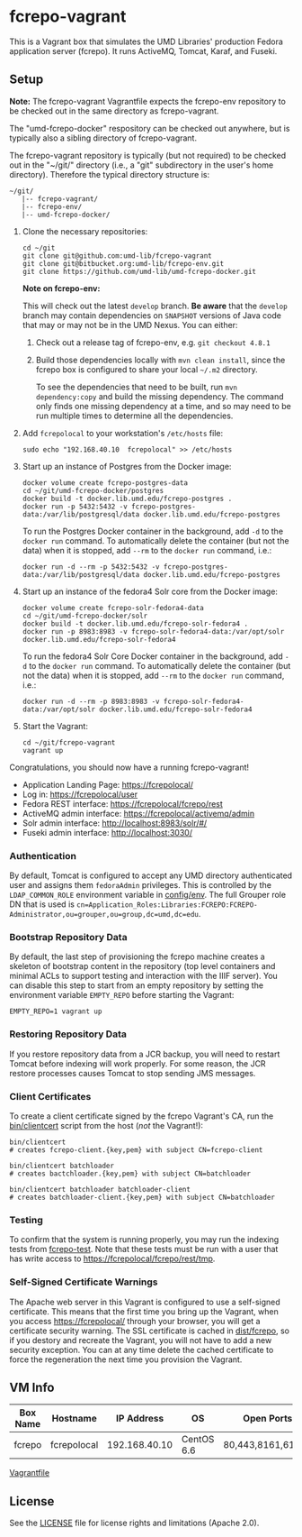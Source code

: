 # fcrepo-vagrant

This is a Vagrant box that simulates the UMD Libraries' production Fedora application
server (fcrepo). It runs ActiveMQ, Tomcat, Karaf, and Fuseki.

## Setup

**Note:** The fcrepo-vagrant Vagrantfile expects the fcrepo-env repository to
be checked out in the same directory as fcrepo-vagrant.

The "umd-fcrepo-docker" respository can be checked out anywhere, but is
typically also a sibling directory of fcrepo-vagrant.

The fcrepo-vagrant repository is typically (but not required) to be checked out
in the "~/git/" directory (i.e., a "git" subdirectory in the user's home
directory). Therefore the typical directory structure is:

```
~/git/
   |-- fcrepo-vagrant/
   |-- fcrepo-env/
   |-- umd-fcrepo-docker/
```

1. Clone the necessary repositories:

    ```
    cd ~/git
    git clone git@github.com:umd-lib/fcrepo-vagrant
    git clone git@bitbucket.org:umd-lib/fcrepo-env.git
    git clone https://github.com/umd-lib/umd-fcrepo-docker.git
    ```

    **Note on fcrepo-env:**
    
    This will check out the latest `develop` branch. **Be aware** that the `develop` branch may contain dependencies on `SNAPSHOT` versions of Java code that may or may not be in the UMD Nexus. You can either:
    
    1. Check out a release tag of fcrepo-env, e.g. `git checkout 4.8.1`
    2. Build those dependencies locally with `mvn clean install`, since the fcrepo box is 
       configured to share your local `~/.m2` directory.
       
       To see the dependencies that need to be built, run `mvn dependency:copy` and build
       the missing dependency. The command only finds one missing dependency at a time, and
       so may need to be run multiple times to determine all the dependencies.
    
2. Add `fcrepolocal` to your workstation's `/etc/hosts` file:

    ```
    sudo echo "192.168.40.10  fcrepolocal" >> /etc/hosts
    ```
    
3. Start up an instance of Postgres from the Docker image:

    ```
    docker volume create fcrepo-postgres-data
    cd ~/git/umd-fcrepo-docker/postgres
    docker build -t docker.lib.umd.edu/fcrepo-postgres .
    docker run -p 5432:5432 -v fcrepo-postgres-data:/var/lib/postgresql/data docker.lib.umd.edu/fcrepo-postgres
    ```
    
    To run the Postgres Docker container in the background, add `-d` to the `docker run`
    command. To automatically delete the container (but not the data) when it is stopped,
    add `--rm` to the `docker run` command, i.e.:
    
    ```
    docker run -d --rm -p 5432:5432 -v fcrepo-postgres-data:/var/lib/postgresql/data docker.lib.umd.edu/fcrepo-postgres
    ```
    
4. Start up an instance of the fedora4 Solr core from the Docker image:

    ```
    docker volume create fcrepo-solr-fedora4-data
    cd ~/git/umd-fcrepo-docker/solr
    docker build -t docker.lib.umd.edu/fcrepo-solr-fedora4 .
    docker run -p 8983:8983 -v fcrepo-solr-fedora4-data:/var/opt/solr docker.lib.umd.edu/fcrepo-solr-fedora4
    ```
    
    To run the fedora4 Solr Core Docker container in the background, add `-d` to the
    `docker run` command. To automatically delete the container (but not the data) when
    it is stopped, add `--rm` to the `docker run` command, i.e.:
    
    ```
    docker run -d --rm -p 8983:8983 -v fcrepo-solr-fedora4-data:/var/opt/solr docker.lib.umd.edu/fcrepo-solr-fedora4
    ```

6. Start the Vagrant:

    ```
    cd ~/git/fcrepo-vagrant
    vagrant up
    ```

Congratulations, you should now have a running fcrepo-vagrant!

* Application Landing Page: <https://fcrepolocal/>
* Log in: <https://fcrepolocal/user>
* Fedora REST interface: <https://fcrepolocal/fcrepo/rest>
* ActiveMQ admin interface: <https://fcrepolocal/activemq/admin>
* Solr admin interface: <http://localhost:8983/solr/#/>
* Fuseki admin interface: <http://localhost:3030/>

### Authentication

By default, Tomcat is configured to accept any UMD directory authenticated user
and assigns them `fedoraAdmin` privileges. This is controlled by the
`LDAP_COMMON_ROLE` environment variable in [config/env](files/fcrepo/env). The full Grouper role DN that is used is `cn=Application_Roles:Libraries:FCREPO:FCREPO-Administrator,ou=grouper,ou=group,dc=umd,dc=edu`.

### Bootstrap Repository Data

By default, the last step of provisioning the fcrepo machine creates a skeleton
of bootstrap content in the repository (top level containers and minimal ACLs to
support testing and interaction with the IIIF server). You can disable this step
to start from an empty repository by setting the environment variable `EMPTY_REPO`
before starting the Vagrant:

```
EMPTY_REPO=1 vagrant up
```

### Restoring Repository Data

If you restore repository data from a JCR backup, you will need to restart
Tomcat before indexing will work properly. For some reason, the JCR restore
processes causes Tomcat to stop sending JMS messages.

### Client Certificates

To create a client certificate signed by the fcrepo Vagrant's CA, run the
[bin/clientcert](bin/clientcert) script from the host (*not* the Vagrant!):

```
bin/clientcert
# creates fcrepo-client.{key,pem} with subject CN=fcrepo-client

bin/clientcert batchloader
# creates bactchloader.{key,pem} with subject CN=batchloader

bin/clientcert batchloader batchloader-client
# creates batchloader-client.{key,pem} with subject CN=batchloader
```

### Testing

To confirm that the system is running properly, you may run the indexing tests
from [fcrepo-test]. Note that these tests must be run with a user that has write
access to <https://fcrepolocal/fcrepo/rest/tmp>.

### Self-Signed Certificate Warnings

The Apache web server in this Vagrant is configured to use a self-signed
certificate. This means that the first time you bring up the Vagrant, when you access <https://fcrepolocal/> through your browser, you will get a certificate 
security warning. The SSL certificate is cached in [dist/fcrepo](dist/fcrepo), so
if you destory and recreate the Vagrant, you will not have to add a new security exception. You can at any time delete the cached certificate to force the
regeneration the next time you provision the Vagrant.

## VM Info

|Box Name |Hostname   |IP Address   |OS        |Open Ports |
|---------|-----------|-------------|----------|-----------|
|fcrepo   |fcrepolocal|192.168.40.10|CentOS 6.6|80,443,8161,61613|

[Vagrantfile](Vagrantfile)

[jdk]: http://www.oracle.com/technetwork/java/javase/downloads/index-jsp-138363.html
[fcrepo-env]: https://bitbucket.org/umd-lib/fcrepo-env
[fcrepo-test]: https://bitbucket.org/umd-lib/fcrepo-test

## License

See the [LICENSE](LICENSE.md) file for license rights and limitations (Apache 2.0).


